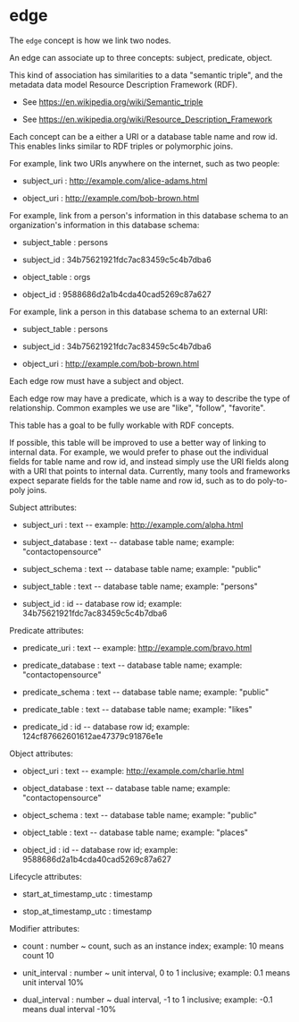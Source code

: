 # edge

The `edge` concept is how we link two nodes.

An edge can associate up to three concepts: subject, predicate, object.

This kind of association has similarities to a data "semantic triple",
and the metadata data model Resource Description Framework (RDF).

* See https://en.wikipedia.org/wiki/Semantic_triple

* See https://en.wikipedia.org/wiki/Resource_Description_Framework

Each concept can be a either a URI or a database table name and row id.
This enables links similar to RDF triples or polymorphic joins.

For example, link two URIs anywhere on the internet, such as two people:

* subject_uri : http://example.com/alice-adams.html

* object_uri : http://example.com/bob-brown.html

For example, link from a person's information in this database schema
to an organization's information in this database schema:

* subject_table : persons

* subject_id : 34b75621921fdc7ac83459c5c4b7dba6

* object_table : orgs

* object_id : 9588686d2a1b4cda40cad5269c87a627

For example, link a person in this database schema to an external URI:

* subject_table : persons

* subject_id : 34b75621921fdc7ac83459c5c4b7dba6

* object_uri : http://example.com/bob-brown.html

Each edge row must have a subject and object.

Each edge row may have a predicate, which is a way to describe the type
of relationship. Common examples we use are "like", "follow", "favorite".

This table has a goal to be fully workable with RDF concepts.

If possible, this table will be improved to use a better way of
linking to internal data. For example, we would prefer to phase out
the individual fields for table name and row id, and instead simply
use the URI fields along with a URI that points to internal data.
Currently, many tools and frameworks expect separate fields for
the table name and row id, such as to do poly-to-poly joins.

Subject attributes:

* subject_uri : text -- example: http://example.com/alpha.html

* subject_database : text -- database table name; example: "contactopensource"

* subject_schema : text -- database table name; example: "public"

* subject_table : text -- database table name; example: "persons"

* subject_id : id -- database row id; example: 34b75621921fdc7ac83459c5c4b7dba6

Predicate attributes:

* predicate_uri : text -- example: http://example.com/bravo.html

* predicate_database : text -- database table name; example: "contactopensource"

* predicate_schema : text -- database table name; example: "public"

* predicate_table : text -- database table name; example: "likes"

* predicate_id : id -- database row id; example: 124cf87662601612ae47379c91876e1e

Object attributes:

* object_uri : text -- example: http://example.com/charlie.html

* object_database : text -- database table name; example: "contactopensource"

* object_schema : text -- database table name; example: "public"

* object_table : text -- database table name; example: "places"

* object_id : id -- database row id; example: 9588686d2a1b4cda40cad5269c87a627

Lifecycle attributes:

* start_at_timestamp_utc : timestamp

* stop_at_timestamp_utc : timestamp

Modifier attributes:

* count : number ~ count, such as an instance index; example: 10 means count 10

* unit_interval : number ~ unit interval, 0 to 1 inclusive; example: 0.1 means unit interval 10%

* dual_interval : number ~ dual interval, -1 to 1 inclusive; example: -0.1 means dual interval -10%
